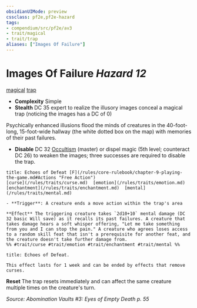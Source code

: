 ```yaml
---
obsidianUIMode: preview
cssclass: pf2e,pf2e-hazard
tags:
- compendium/src/pf2e/av3
- trait/magical
- trait/trap
aliases: ["Images Of Failure"]
---
```

# Images Of Failure *Hazard 12*  
[magical](/rules/traits/magical.md)  [trap](/rules/traits/trap.md)  

- **Complexity** Simple
- **Stealth** DC 35 expert to realize the illusory images conceal a magical trap (noticing the images has a DC of 0)  

Psychically enhanced illusions flood the minds of creatures in the 40-foot-long, 15-foot-wide hallway (the white dotted box on the map) with memories of their past failures.

- **Disable** DC 32 [Occultism](/compendium/skills.md#Occultism) (master) or dispel magic (5th level; counteract DC 26) to weaken the images; three successes are required to disable the trap.  
     
```ad-embed-ability
title: Echoes of Defeat [F](/rules/core-rulebook/chapter-9-playing-the-game.md#Actions "Free Action")
[curse](/rules/traits/curse.md)  [emotion](/rules/traits/emotion.md)  [enchantment](/rules/traits/enchantment.md)  [mental](/rules/traits/mental.md)  

- **Trigger**: A creature ends a move action within the trap's area

**Effect** The triggering creature takes `2d10+10` mental damage (DC 32 basic Will save) as it recalls its past failures. A creature that takes damage hears a soft whisper offering, "Let me take something from you and I can stop the pain." A creature who agrees loses access to a random skill feat that isn't a prerequisite for another feat, and the creature doesn't take further damage from.  
%% #trait/curse #trait/emotion #trait/enchantment #trait/mental %%
```
```ad-embed-ability
title: Echoes of Defeat.

This effect lasts for 1 week and can be ended by effects that remove curses.
```

**Reset** The trap resets immediately and can affect the same creature multiple times on the creature's turn.  

*Source: Abomination Vaults #3: Eyes of Empty Death p. 55*